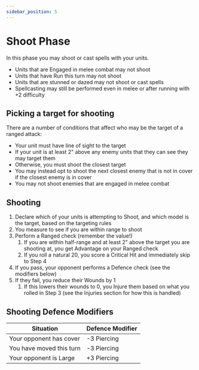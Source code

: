 ```yaml
---
sidebar_position: 5
---
```

# Shoot Phase
In this phase you may shoot or cast spells with your units.
- Units that are Engaged in melee combat may not shoot
- Units that have Run this turn may not shoot
- Units that are stunned or dazed may not shoot or cast spells
- Spellcasting may still be performed even in melee or after running with +2 difficulty

## Picking a target for shooting
There are a number of conditions that affect who may be the target of a ranged attack:
- Your unit must have line of sight to the target
- If your unit is at least 2" above any enemy units that they can see they may target them
- Otherwise, you must shoot the closest target
- You may instead opt to shoot the next closest enemy that is not in cover if the closest enemy is in cover
- You may not shoot enemies that are engaged in melee combat

## Shooting
1. Declare which of your units is attempting to Shoot, and which model is the target, based on the targeting rules
2. You measure to see if you are within range to shoot
3. Perform a Ranged check (remember the value!)
	1. If you are within half-range and at least 2" above the target you are shooting at, you get Advantage on your Ranged check
	2. If you roll a natural 20, you score a Critical Hit and immediately skip to Step 4
4. If you pass, your opponent performs a Defence check (see the modifiers below)
5. If they fail, you reduce their Wounds by 1
	1. If this lowers their wounds to 0, you Injure them based on what you rolled in Step 3 (see the Injuries section for how this is handled)

## Shooting Defence Modifiers
| Situation                | Defence Modifier |
| ------------------------ | ---------------- |
| Your opponent has cover  | -3 Piercing      |
| You have moved this turn | -3 Piercing      |
| Your opponent is Large   | +3 Piercing      |



